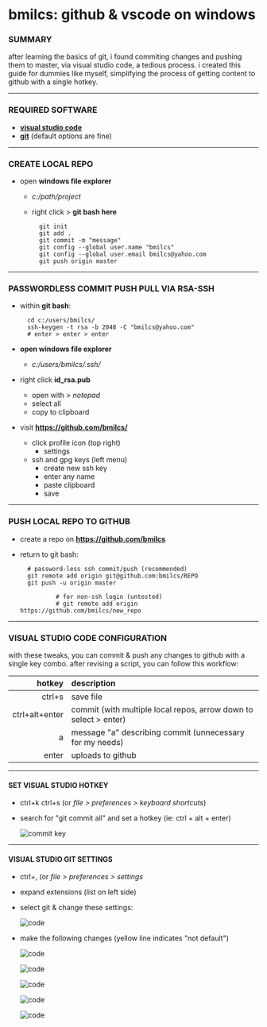 # bmilcs: github & vscode on windows 

### SUMMARY

after learning the basics of git, i found commiting changes and pushing them to master, via visual studio code, a tedious process. i created this guide for dummies like myself, simplifying the process of getting content to github with a single hotkey. 

---

### REQUIRED SOFTWARE
- [**visual studio code**](https://code.visualstudio.com/download)
- [**git**](https://git-scm.com/download/win) (default options are fine)

---

### CREATE LOCAL REPO
- open **windows file explorer** 
	- *c:/path/project*
	- right click > **git bash here**

			git init
			git add .
			git commit -m "message"
			git config --global user.name "bmilcs"
			git config --global user.email bmilcs@yahoo.com
			git push origin master

---

### PASSWORDLESS COMMIT PUSH PULL VIA RSA-SSH

- within **git bash**:

		cd c:/users/bmilcs/
		ssh-keygen -t rsa -b 2048 -C "bmilcs@yahoo.com"
		# enter > enter > enter

- **open windows file explorer**
	- *c:/users/bmilcs/.ssh/*
- right click **id_rsa.pub** 
	- open with > *notepad*
	- select all
	- copy to clipboard
- visit **https://github.com/bmilcs/**
	- click profile icon (top right)
		- settings
	- ssh and gpg keys (left menu) 
		- create new ssh key
		- enter any name
		- paste clipboard
		- save

----

### PUSH LOCAL REPO TO GITHUB
- create a repo on **https://github.com/bmilcs**
- return to git bash:

		# password-less ssh commit/push (recommended)
		git remote add origin git@github.com:bmilcs/REPO
		git push -u origin master
	
				# for non-ssh login (untested)
				# git remote add origin https://github.com/bmilcs/new_repo

----

### VISUAL STUDIO CODE CONFIGURATION

with these tweaks, you can commit & push any changes to github with a single key combo. after revising a script, you can
 follow this workflow:

hotkey | description
---:|:---
ctrl+s| save file
ctrl+alt+enter|commit (with multiple local repos, arrow down to select > enter)
a | message "a" describing commit (unnecessary for my needs)
enter|uploads to github

----

#### SET VISUAL STUDIO HOTKEY

- ctrl+k ctrl+s (or *file > preferences > keyboard shortcuts*)
- search for "git commit all" and set a hotkey (ie: ctrl + alt + enter)

	![commit key](https://i.imgur.com/yAzBook.png)

----

#### VISUAL STUDIO GIT SETTINGS

- ctrl+, (or *file > preferences > settings*
- expand extensions (list on left side)
- select git & change these settings:

	![code](https://i.imgur.com/jdIwpuI.png)

- make the following changes (yellow line indicates "not default")

	![code](https://i.imgur.com/igUyuyW.png)

	![code](https://i.imgur.com/4V91Kdb.png)

	![code](https://i.imgur.com/KKGBp0D.png)

	![code](https://i.imgur.com/HGnXt7p.png)

	![code](https://i.imgur.com/pMVEcFg.png)
